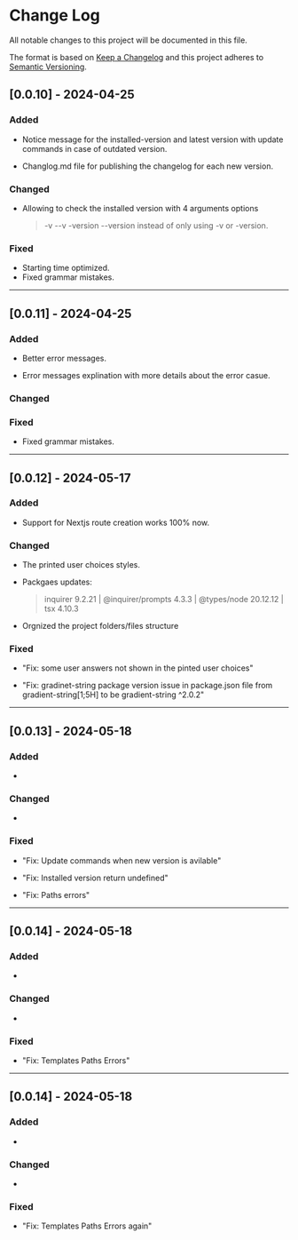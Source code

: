 # Change Log

All notable changes to this project will be documented in this file.

The format is based on [Keep a Changelog](http://keepachangelog.com/)
and this project adheres to [Semantic Versioning](http://semver.org/).

## [0.0.10] - 2024-04-25

### Added

- Notice message for the installed-version and latest version with update commands in case of outdated version.

- Changlog.md file for publishing the changelog for each new version.

### Changed

- Allowing to check the installed version with 4 arguments options
  > -v --v -version --version
  > instead of only using -v or -version.

### Fixed

- Starting time optimized.
- Fixed grammar mistakes.

---

## [0.0.11] - 2024-04-25

### Added

- Better error messages.

- Error messages explination with more details about the error casue.

### Changed

### Fixed

- Fixed grammar mistakes.

---

## [0.0.12] - 2024-05-17

### Added

- Support for Nextjs route creation works 100% now.

### Changed

- The printed user choices styles.

- Packgaes updates:

  > inquirer 9.2.21 | @inquirer/prompts 4.3.3 | @types/node 20.12.12 | tsx 4.10.3

- Orgnized the project folders/files structure

### Fixed

- "Fix: some user answers not shown in the pinted user choices"

- "Fix: gradinet-string package version issue in package.json file from gradient-string[1;5H] to be gradient-string ^2.0.2"

---

## [0.0.13] - 2024-05-18

### Added

-

### Changed

-

### Fixed

- "Fix: Update commands when new version is avilable"

- "Fix: Installed version return undefined"

- "Fix: Paths errors"

---

## [0.0.14] - 2024-05-18

### Added

-

### Changed

-

### Fixed

- "Fix: Templates Paths Errors"

---

## [0.0.14] - 2024-05-18

### Added

-

### Changed

-

### Fixed

- "Fix: Templates Paths Errors again"
